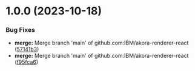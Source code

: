 # 1.0.0 (2023-10-18)


### Bug Fixes

* **merge:** Merge branch 'main' of github.com:IBM/akora-renderer-react ([57141b3](https://github.com/IBM/akora-renderer-react/commit/57141b36279f5e30319d00b8a69278a2a9db93d6))
* **merge:** Merge branch 'main' of github.com:IBM/akora-renderer-react ([f95fca6](https://github.com/IBM/akora-renderer-react/commit/f95fca6a76bb3fb31f6c0d42ba2da28aa45e8ce8))
